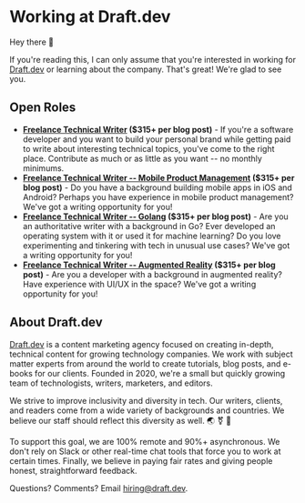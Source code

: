 # Working at Draft.dev

Hey there 👋

If you're reading this, I can only assume that you're interested in working for [Draft.dev](http://draft.dev/) or learning about the company. That's great! We're glad to see you.

## Open Roles

- **[Freelance Technical Writer](https://draft.dev/write) ($315+ per blog post)** - If you're a software developer and you want to build your personal brand while getting paid to write about interesting technical topics, you've come to the right place. Contribute as much or as little as you want -- no monthly minimums.
- **[Freelance Technical Writer -- Mobile Product Management](https://github.com/draftdev/jobs/blob/main/writer-mobile.md) ($315+ per blog post)** - Do you have a background building mobile apps in iOS and Android? Perhaps you have experience in mobile product management? We've got a writing opportunity for you!
- **[Freelance Technical Writer -- Golang](https://github.com/draftdev/jobs/blob/main/writer-golang.md) ($315+ per blog post)** - Are you an authoritative writer with a background in Go? Ever developed an operating system with it or used it for machine learning? Do you love experimenting and tinkering with tech in unusual use cases? We've got a writing opportunity for you!
- **[Freelance Technical Writer -- Augmented Reality](https://github.com/draftdev/jobs/blob/main/writer-augmented-reality.md) ($315+ per blog post)** - Are you a developer with a background in augmented reality? Have experience with UI/UX in the space? We've got a writing opportunity for you!

## About Draft.dev
[Draft.dev](http://draft.dev/) is a content marketing agency focused on creating in-depth, technical content for growing technology companies. We work with subject matter experts from around the world to create tutorials, blog posts, and e-books for our clients. Founded in 2020, we're a small but quickly growing team of technologists, writers, marketers, and editors.

We strive to improve inclusivity and diversity in tech. Our writers, clients, and readers come from a wide variety of backgrounds and countries. We believe our staff should reflect this diversity as well. 🌏 ⚧ 🌈

To support this goal, we are 100% remote and 90%+ asynchronous. We don't rely on Slack or other real-time chat tools that force you to work at certain times. Finally, we believe in paying fair rates and giving people honest, straightforward feedback.

Questions? Comments? Email hiring@draft.dev.
